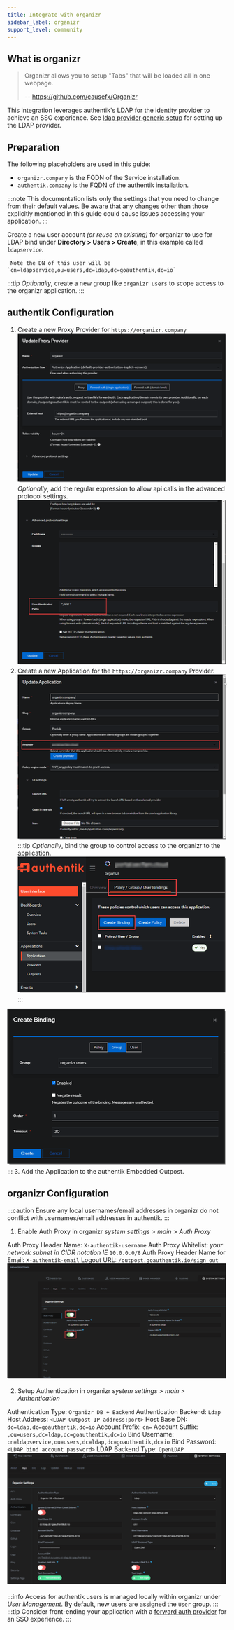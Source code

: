 ```yaml
---
title: Integrate with organizr
sidebar_label: organizr
support_level: community
---
```


## What is organizr

> Organizr allows you to setup "Tabs" that will be loaded all in one webpage.
>
> -- https://github.com/causefx/Organizr

This integration leverages authentik's LDAP for the identity provider to achieve an SSO experience. See [ldap provider generic setup](/docs/add-secure-apps/providers/ldap/generic_setup) for setting up the LDAP provider.

## Preparation

The following placeholders are used in this guide:

- `organizr.company` is the FQDN of the Service installation.
- `authentik.company` is the FQDN of the authentik installation.

:::note
This documentation lists only the settings that you need to change from their default values. Be aware that any changes other than those explicitly mentioned in this guide could cause issues accessing your application.
:::

Create a new user account _(or reuse an existing)_ for organizr to use for LDAP bind under **Directory > Users > Create**, in this example called `ldapservice`.

     Note the DN of this user will be `cn=ldapservice,ou=users,dc=ldap,dc=goauthentik,dc=io`

:::tip
_Optionally_, create a new group like `organizr users` to scope access to the organizr application.
:::

## authentik Configuration

1. Create a new Proxy Provider for `https://organizr.company`
   ![](./organizr1.png)
   _Optionally_, add the regular expression to allow api calls in the advanced protocol settings.
   ![](./organizr2.png)
2. Create a new Application for the `https://organizr.company` Provider.
   ![](./organizr3.png)
   :::tip
   _Optionally_, bind the group to control access to the organizr to the application.
   ![](./organizr4.png)
   :::

![](./organizr5.png)
::: 3. Add the Application to the authentik Embedded Outpost.

## organizr Configuration

:::caution
Ensure any local usernames/email addresses in organizr do not conflict with usernames/email addresses in authentik.
:::

1. Enable Auth Proxy in organizr _system settings_ > _main_ > _Auth Proxy_

Auth Proxy Header Name: `X-authentik-username`
Auth Proxy Whitelist: _your network subnet in CIDR notation IE_ `10.0.0.0/8`
Auth Proxy Header Name for Email: `X-authentik-email`
Logout URL: `/outpost.goauthentik.io/sign_out`
![](./organizr6.png)

2. Setup Authentication in organizr _system settings_ > _main_ > _Authentication_

Authentication Type: `Organizr DB + Backend`
Authentication Backend: `Ldap`
Host Address: `<LDAP Outpost IP address:port>`
Host Base DN: `dc=ldap,dc=goauthentik,dc=io`
Account Prefix: `cn=`
Account Suffix: `,ou=users,dc=ldap,dc=goauthentik,dc=io`
Bind Username: `cn=ldapservice,ou=users,dc=ldap,dc=goauthentik,dc=io`
Bind Password: `<LDAP bind account password>`
LDAP Backend Type: `OpenLDAP`
![](./organizr7.png)

:::info
Access for authentik users is managed locally within organizr under _User Management_. By default, new users are assigned the `User` group.
:::
:::tip
Consider front-ending your application with a [forward auth provider](/docs/add-secure-apps/providers/proxy/forward_auth) for an SSO experience.
:::
